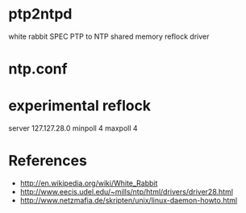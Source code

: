 ptp2ntpd
========

white rabbit SPEC PTP to NTP shared memory reflock driver

ntp.conf
========
# experimental reflock
server 127.127.28.0 minpoll 4 maxpoll 4

References
==========
* http://en.wikipedia.org/wiki/White_Rabbit
* http://www.eecis.udel.edu/~mills/ntp/html/drivers/driver28.html
* http://www.netzmafia.de/skripten/unix/linux-daemon-howto.html
